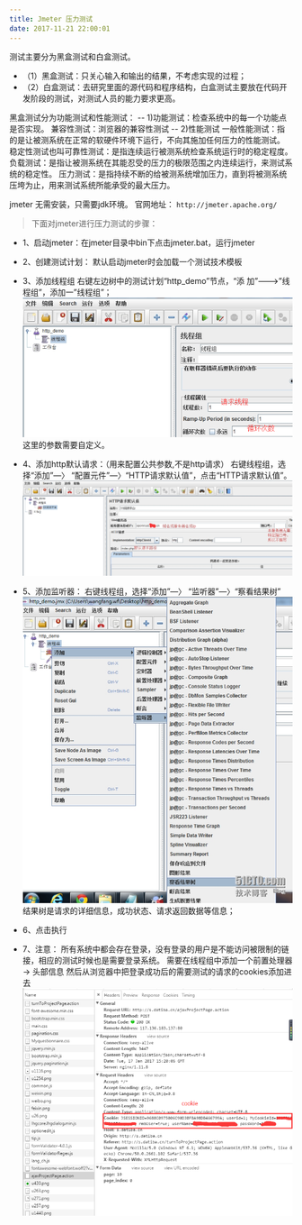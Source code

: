 ```yaml
---
title: Jmeter 压力测试 
date: 2017-11-21 22:00:01
---
```


测试主要分为黑盒测试和白盒测试。
- （1）黑盒测试：只关心输入和输出的结果，不考虑实现的过程；
- （2）白盒测试：去研究里面的源代码和程序结构，白盒测试主要放在代码开发阶段的测试，对测试人员的能力要求更高。

黑盒测试分为功能测试和性能测试：
-- 1)功能测试：检查系统中的每一个功能点是否实现。
兼容性测试：浏览器的兼容性测试 
-- 2)性能测试
一般性能测试：指的是让被测系统在正常的软硬件环境下运行，不向其施加任何压力的性能测试。
稳定性测试也叫可靠性测试：是指连续运行被测系统检查系统运行时的稳定程度。
负载测试：是指让被测系统在其能忍受的压力的极限范围之内连续运行，来测试系统的稳定性。
压力测试：是指持续不断的给被测系统增加压力，直到将被测系统压垮为止，用来测试系统所能承受的最大压力。

jmeter 无需安装，只需要jdk环境。
官网地址： ``` http://jmeter.apache.org/ ```

>  下面对jmeter进行压力测试的步骤：

- 1、启动jmeter：在jmeter目录中bin下点击jmeter.bat，运行jmeter
- 2、创建测试计划：
默认启动jmeter时会加载一个测试技术模板
- 3、添加线程组
右键左边树中的测试计划“http_demo”节点，“添 加”--->”线程组”，添加一”线程组”；
![jmeter](/images/201711/20171121-jmeter-1.png)
这里的参数需要自定义。
- 4、添加http默认请求：（用来配置公共参数,不是http请求）
右键线程组，选择“添加”—〉 “配置元件”—〉“HTTP请求默认值”，点击“HTTP请求默认值”。
![jmeter](/images/201711/20171121-jmeter-2.png)
- 5、添加监听器：
右键线程组，选择“添加”—〉 “监听器”—〉“察看结果树”
![jmeter](/images/201711/20171121-jmeter-3.png)
结果树是请求的详细信息，成功状态、请求返回数据等信息；
- 6、点击执行

- 7、注意：
所有系统中都会存在登录，没有登录的用户是不能访问被限制的链接，相应的测试时候也是需要登录系统。
需要在线程组中添加一个前置处理器 -> 头部信息
然后从浏览器中把登录成功后的需要测试的请求的cookies添加进去
![jmeter](/images/201711/20171121-jmeter-4.png)

